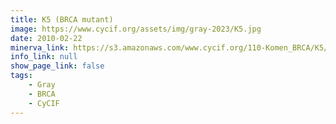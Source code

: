 ```yaml
---
title: K5 (BRCA mutant)
image: https://www.cycif.org/assets/img/gray-2023/K5.jpg
date: 2010-02-22
minerva_link: https://s3.amazonaws.com/www.cycif.org/110-Komen_BRCA/K5/index.html
info_link: null
show_page_link: false
tags:
    - Gray
    - BRCA
    - CyCIF
---
```

